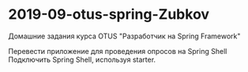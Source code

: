 # 2019-09-otus-spring-Zubkov
Домашние задания курса OTUS "Разработчик на Spring Framework"

Перевести приложение для проведения опросов на Spring Shell
Подключить Spring Shell, используя starter.